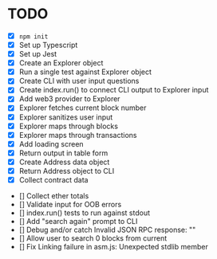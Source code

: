 # TODO

- [x] `npm init`
- [x] Set up Typescript
- [x] Set up Jest
- [x] Create an Explorer object
- [x] Run a single test against Explorer object
- [x] Create CLI with user input questions
- [x] Create index.run() to connect CLI output to Explorer input
- [x] Add web3 provider to Explorer
- [x] Explorer fetches current block number
- [x] Explorer sanitizes user input
- [x] Explorer maps through blocks
- [x] Explorer maps through transactions
- [x] Add loading screen
- [x] Return output in table form
- [x] Create Address data object
- [x] Return Address object to CLI
- [x] Collect contract data
- [] Collect ether totals
- [] Validate input for OOB errors
- [] index.run() tests to run against stdout
- [] Add "search again" prompt to CLI
- [] Debug and/or catch Invalid JSON RPC response: ""
- [] Allow user to search 0 blocks from current
- [] Fix Linking failure in asm.js: Unexpected stdlib member
